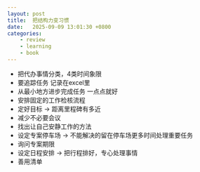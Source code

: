 ```yaml
---
layout: post
title:  把结构力变习惯
date:   2025-09-09 13:01:30 +0800
categories: 
    - review
    - learning
    - book
---
```


- 把代办事情分类，4类时间象限
- 要追踪任务 记录在excel里
- 从最小地方进步完成任务 一点点就好
- 安排固定的工作检核流程
- 定好目标 -> 距离里程碑有多近
- 减少不必要会议
- 找出让自己安静工作的方法
- 设定专案停车场 -> 不能解决的留在停车场更多时间处理重要任务
- 询问专案期限
- 设定日程安排 -> 把行程排好，专心处理事情
- 善用清单